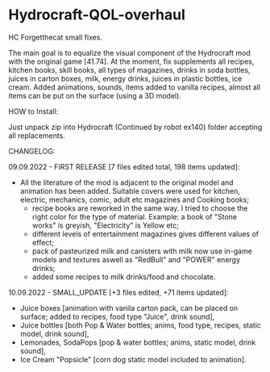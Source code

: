 # Hydrocraft-QOL-overhaul
HC Forgetthecat small fixes.

The main goal is to equalize the visual component of the Hydrocraft mod with the original game [41.74]. At the moment, fix supplements all recipes, kitchen books, skill books, all types of magazines, drinks in soda bottles, juices in carton boxes, milk, energy drinks, juices in plastic bottles, ice cream. Added animations, sounds, items added to vanilla recipes, almost all items can be put on the surface (using a 3D model).

HOW to Install:

Just unpack zip into Hydrocraft (Continued by robot ex140) folder accepting all replacements.

CHANGELOG:

09.09.2022 - FIRST RELEASE [7 files edited total, 198 items updated]:
- All the literature of the mod is adjacent to the original model and animation has been added. Suitable covers were used for kitchen, electric, mechanics, comic, adult
	etc magazines and Cooking books;
	+ recipe books are reworked in the same way. I tried to choose the right color for the type of material. Example: a book of "Stone works" is greyish, "Electricity" is Yellow etc;
	+ different levels of entertainment magazines gives different values of effect;
	+ pack of pasteurized milk and canisters with milk now use in-game models and textures aswell as "RedBull" and "POWER" energy drinks;
	+ added some recipes to milk drinks/food and chocolate.
	
10.09.2022 - SMALL_UPDATE [+3 files edited, +71 items updated]:
- Juice boxes [animation with vanila carton pack, can be placed on surface; added to recipes, food type "Juice", drink sound], 
- Juice bottles [both Pop & Water bottles; anims, food type, recipes, static model, drink sound], 
- Lemonades, SodaPops [pop & water bottles; anims, static model, drink sound], 
- Ice Cream "Popsicle" [corn dog static model included to animation].
